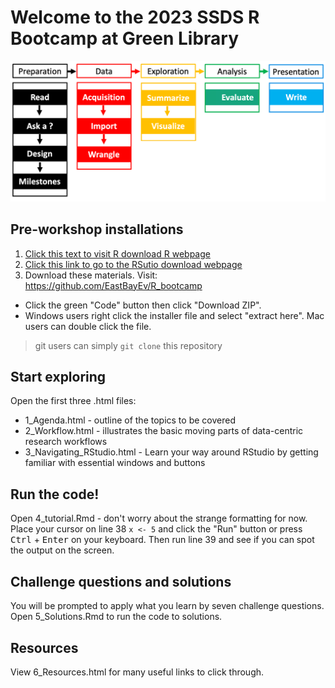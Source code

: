 # Welcome to the 2023 SSDS R Bootcamp at Green Library 
![workflow example](img/workflow.png)

## Pre-workshop installations
1. [Click this text to visit R download R webpage](https://cloud.r-project.org/)
2. [Click this link to go to the RSutio download webpage](https://posit.co/download/rstudio-desktop/)
3. Download these materials. Visit: https://github.com/EastBayEv/R_bootcamp
* Click the green "Code" button then click "Download ZIP". 
* Windows users right click the installer file and select "extract here". Mac users can double click the file. 
> git users can simply `git clone` this repository  

## Start exploring
Open the first three .html files: 
* 1_Agenda.html - outline of the topics to be covered
* 2_Workflow.html - illustrates the basic moving parts of data-centric research workflows
* 3_Navigating_RStudio.html - Learn your way around RStudio by getting familiar with essential windows and buttons

## Run the code!
Open 4_tutorial.Rmd - don't worry about the strange formatting for now. Place your cursor on line 38 `x <- 5` and click the "Run" button or press <kbd>Ctrl</kbd> + <kbd>Enter</kbd> on your keyboard. Then run line 39 and see if you can spot the output on the screen. 

## Challenge questions and solutions
You will be prompted to apply what you learn by seven challenge questions. Open 5_Solutions.Rmd to run the code to solutions.

## Resources
View 6_Resources.html for many useful links to click through. 
